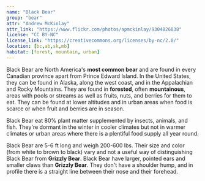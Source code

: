 ```yaml
---
name: "Black Bear"
group: "bear"
attr: "Andrew McKinlay"
attr_link: "https://www.flickr.com/photos/apmckinlay/9304826038"
license: "CC BY-NC"
license_link: "https://creativecommons.org/licenses/by-nc/2.0/"
location: [bc,ab,sk,mb]
habitat: [forest, mountain, urban]
---
```

Black Bear are North America's **most common bear** and are found in every Canadian province apart from Prince Edward Island. In the United States, they can be found in Alaska, along the west coast, and in the Appalachian and Rocky Mountains. They are found in **forested**, often **mountainous**, areas with pools or streams as well as fruits, nuts, and berries for them to eat. They can be found at lower altitudes and in urban areas when food is scarce or when fruit and berries are in season.

Black Bear eat 80% plant matter supplemented by insects, animals, and fish. They're dormant in the winter in cooler climates but not in warmer climates or urban areas where there is a plentiful food supply all year round.

Black Bear are 5-6 ft long and weigh 200-600 lbs. Their size and color (from white to brown to black) vary and not a useful way of distinguishing Black Bear from __Grizzly Bear__. Black Bear have larger, pointed ears and smaller claws than __Grizzly Bear__. They don't have a shoulder hump, and in profile there is a straight line between their nose and their forehead.
